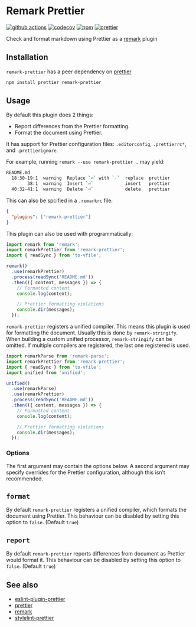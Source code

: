# Remark Prettier

[![github actions](https://github.com/remcohaszing/remark-prettier/actions/workflows/ci.yml/badge.svg)](https://github.com/remcohaszing/remark-prettier/actions/workflows/ci.yml)
[![codecov](https://codecov.io/gh/remcohaszing/remark-prettier/branch/master/graph/badge.svg)](https://codecov.io/gh/remcohaszing/remark-prettier)
[![npm](https://img.shields.io/npm/v/remark-prettier)](https://www.npmjs.com/package/remark-prettier)
[![prettier](https://img.shields.io/badge/code_style-prettier-ff69b4.svg)](https://prettier.io)

Check and format markdown using Prettier as a [remark](https://github.com/remarkjs/remark) plugin

## Installation

`remark-prettier` has a peer dependency on [prettier](https://prettier.io)

```sh
npm install prettier remark-prettier
```

## Usage

By default this plugin does 2 things:

- Report differences from the Prettier formatting.
- Format the document using Prettier.

It has support for Prettier configuration files: `.editorconfig`, `.prettierrc*`, and
`.prettierignore`.

For example, running `remark --use remark-prettier .` may yield:

```sh
README.md
  18:30-19:1  warning  Replace `⏎` with `·`  replace  prettier
        38:1  warning  Insert `⏎`            insert   prettier
  40:32-41:1  warning  Delete `⏎`            delete   prettier
```

This can also be spcified in a `.remarkrc` file:

```json
{
  "plugins": ["remark-prettier"]
}
```

This plugin can also be used with programmatically:

```js
import remark from 'remark';
import remarkPrettier from 'remark-prettier';
import { readSync } from 'to-vfile';

remark()
  .use(remarkPrettier)
  .process(readSync('README.md'))
  .then(({ content, messages }) => {
    // Formatted content
    console.log(content);

    // Prettier formatting violations
    console.dir(messages);
  });
```

`remark-prettier` registers a unified compiler. This means this plugin is used for formatting the
document. Usually this is done by `remark-stringify`. When building a custom unified processor,
`remark-stringify` can be omitted. If multiple compilers are registered, the last one registered is
used.

```js
import remarkParse from 'remark-parse';
import remarkPrettier from 'remark-prettier';
import { readSync } from 'to-vfile';
import unified from 'unified';

unified()
  .use(remarkParse)
  .use(remarkPrettier)
  .process(readSync('README.md'))
  .then(({ content, messages }) => {
    // Formatted content
    console.log(content);

    // Prettier formatting violations
    console.dir(messages);
  });
```

### Options

The first argument may contain the options below. A second argument may specify overrides for the
Prettier configuration, although this isn’t recommended.

## `format`

By default `remark-prettier` registers a unified compiler, which formats the document using
Prettier. This behaviour can be disabled by setting this option to `false`. (Default `true`)

## `report`

By default `remark-prettier` reports differences from document as Prettier would format it. This
behaviour can be disabled by setting this option to `false`. (Default `true`)

## See also

- [eslint-plugin-prettier](https://github.com/prettier/eslint-plugin-prettier)
- [prettier](https://prettier.io)
- [remark](https://github.com/remarkjs/remark)
- [stylelint-prettier](https://github.com/prettier/stylelint-prettier)
